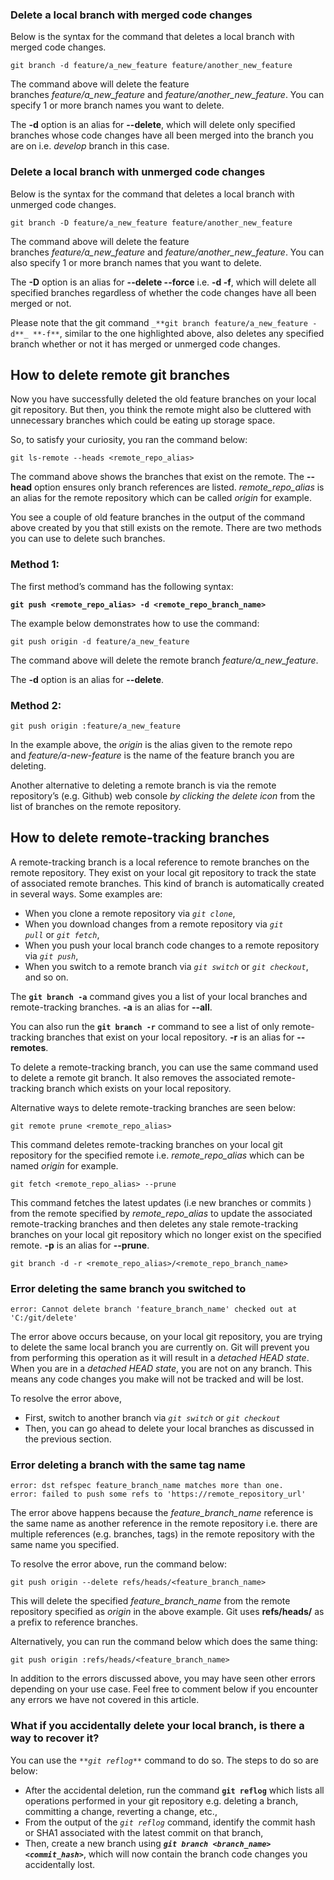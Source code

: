### Delete a local branch with merged code changes

Below is the syntax for the command that deletes a local branch with merged code changes.

```
git branch -d feature/a_new_feature feature/another_new_feature
```

The command above will delete the feature branches _feature/a_new_feature_ and _feature/another_new_feature_. You can specify 1 or more branch names you want to delete.

The **-d** option is an alias for **--delete**, which will delete only specified branches whose code changes have all been merged into the branch you are on i.e. _develop_ branch in this case.

### Delete a local branch with unmerged code changes

Below is the syntax for the command that deletes a local branch with unmerged code changes.

```
git branch -D feature/a_new_feature feature/another_new_feature
```

The command above will delete the feature branches _feature/a_new_feature_ and _feature/another_new_feature_. You can also specify 1 or more branch names that you want to delete.

The **-D** option is an alias for **--delete --force** i.e. **-d -f**, which will delete all specified branches regardless of whether the code changes have all been merged or not.

Please note that the git command `_**git branch feature/a_new_feature -d**_ **-f**`, similar to the one highlighted above, also deletes any specified branch whether or not it has merged or unmerged code changes.

## How to delete remote git branches

Now you have successfully deleted the old feature branches on your local git repository. But then, you think the remote might also be cluttered with unnecessary branches which could be eating up storage space.

So, to satisfy your curiosity, you ran the command below:

```
git ls-remote --heads <remote_repo_alias>  
```

The command above shows the branches that exist on the remote. The **--head** option ensures only branch references are listed. _remote_repo_alias_ is an alias for the remote repository which can be called _origin_ for example.

You see a couple of old feature branches in the output of the command above created by you that still exists on the remote. There are two methods you can use to delete such branches.

### Method 1:

The first method’s command has the following syntax:

**`git push <remote_repo_alias> -d <remote_repo_branch_name>`**

The example below demonstrates how to use the command:

```
git push origin -d feature/a_new_feature
```

The command above will delete the remote branch _feature/a_new_feature_.

The **-d** option is an alias for **--delete**.

### Method 2:

```
git push origin :feature/a_new_feature
```

In the example above, the _origin_ is the alias given to the remote repo and _feature/a-new-feature_ is the name of the feature branch you are deleting.

Another alternative to deleting a remote branch is via the remote repository’s (e.g. Github) web console _by clicking the delete icon_ from the list of branches on the remote repository.

## How to delete remote-tracking branches

A remote-tracking branch is a local reference to remote branches on the remote repository. They exist on your local git repository to track the state of associated remote branches. This kind of branch is automatically created in several ways. Some examples are:

-   When you clone a remote repository via _`git clone`_,
-   When you download changes from a remote repository via _`git pull`_ or _`git fetch`_,
-   When you push your local branch code changes to a remote repository via _`git push`_,
-   When you switch to a remote branch via _`git switch`_ or _`git checkout`_, and so on.

The **`git branch -a`** command gives you a list of your local branches and remote-tracking branches. **-a** is an alias for **--all**.

You can also run the **`git branch -r`** command to see a list of only remote-tracking branches that exist on your local repository. **-r** is an alias for **--remotes**.

To delete a remote-tracking branch, you can use the same command used to delete a remote git branch. It also removes the associated remote-tracking branch which exists on your local repository.

Alternative ways to delete remote-tracking branches are seen below:

```
git remote prune <remote_repo_alias>
```

This command deletes remote-tracking branches on your local git repository for the specified remote i.e. _remote_repo_alias_ which can be named _origin_ for example.

```
git fetch <remote_repo_alias> --prune
```

This command fetches the latest updates (i.e new branches or commits ) from the remote specified by _remote_repo_alias_ to update the associated remote-tracking branches and then deletes any stale remote-tracking branches on your local git repository which no longer exist on the specified remote. **-p** is an alias for **--prune**.

```
git branch -d -r <remote_repo_alias>/<remote_repo_branch_name>
```

### Error deleting the same branch you switched to

```
error: Cannot delete branch 'feature_branch_name' checked out at 'C:/git/delete'
```

The error above occurs because, on your local git repository, you are trying to delete the same local branch you are currently on. Git will prevent you from performing this operation as it will result in a _detached HEAD state_. When you are in a _detached HEAD state_, you are not on any branch. This means any code changes you make will not be tracked and will be lost.

To resolve the error above,

-   First, switch to another branch via _`git switch`_ or _`git checkout`_
-   Then, you can go ahead to delete your local branches as discussed in the previous section.

### Error deleting a branch with the same tag name

```
error: dst refspec feature_branch_name matches more than one.
error: failed to push some refs to 'https://remote_repository_url'
```

The error above happens because the _feature_branch_name_ reference is the same name as another reference in the remote repository i.e. there are multiple references (e.g. branches, tags) in the remote repository with the same name you specified.

To resolve the error above, run the command below:

```
git push origin --delete refs/heads/<feature_branch_name>
```

This will delete the specified _feature_branch_name_ from the remote repository specified as _origin_ in the above example. Git uses **refs/heads/** as a prefix to reference branches.

Alternatively, you can run the command below which does the same thing:

```
git push origin :refs/heads/<feature_branch_name>
```

In addition to the errors discussed above, you may have seen other errors depending on your use case. Feel free to comment below if you encounter any errors we have not covered in this article.

### What if you accidentally delete your local branch, is there a way to recover it?

You can use the _`**git reflog**`_ command to do so. The steps to do so are below:

-   After the accidental deletion, run the command **`git reflog`** which lists all operations performed in your git repository e.g. deleting a branch, committing a change, reverting a change, etc.,
-   From the output of the _`git reflog`_ command, identify the commit hash or SHA1 associated with the latest commit on that branch,
-   Then, create a new branch using _**`git branch <branch_name> <commit_hash>`**_, which will now contain the branch code changes you accidentally lost.